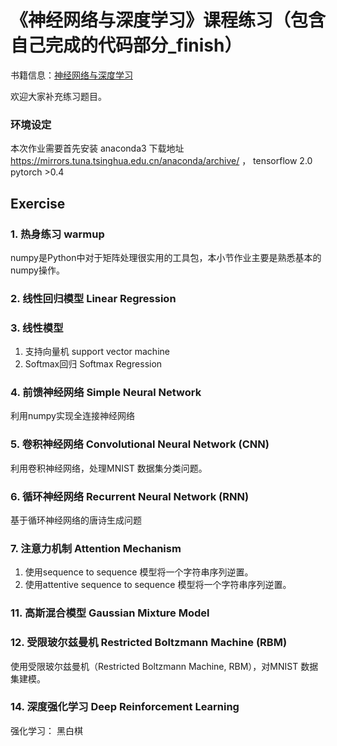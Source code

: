 # 《神经网络与深度学习》课程练习（包含自己完成的代码部分_finish）

书籍信息：[神经网络与深度学习](https://nndl.github.io/)

欢迎大家补充练习题目。

### 环境设定
本次作业需要首先安装 anaconda3 下载地址 https://mirrors.tuna.tsinghua.edu.cn/anaconda/archive/ ， 
tensorflow 2.0
pytorch >0.4

## Exercise 

###  1. 热身练习 warmup
numpy是Python中对于矩阵处理很实用的工具包，本小节作业主要是熟悉基本的numpy操作。

### 2. 线性回归模型 Linear Regression

### 3. 线性模型

1. 支持向量机 support vector machine
2. Softmax回归 Softmax Regression

### 4. 前馈神经网络 Simple Neural Network

利用numpy实现全连接神经网络

### 5. 卷积神经网络 Convolutional Neural Network (CNN)
利用卷积神经网络，处理MNIST 数据集分类问题。

### 6. 循环神经网络 Recurrent Neural Network (RNN)
基于循环神经网络的唐诗生成问题
### 7. 注意力机制 Attention Mechanism

1.  使用sequence to sequence 模型将一个字符串序列逆置。 
2. 使用attentive sequence to sequence 模型将一个字符串序列逆置。

### 11. 高斯混合模型 Gaussian Mixture Model

### 12. 受限玻尔兹曼机 Restricted Boltzmann Machine (RBM)

使用受限玻尔兹曼机（Restricted Boltzmann Machine, RBM），对MNIST 数据集建模。

### 14. 深度强化学习 Deep Reinforcement Learning
强化学习： 黑白棋


